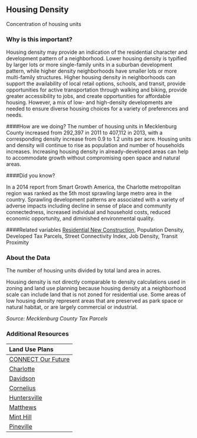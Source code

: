 ## Housing Density
Concentration of housing units

### Why is this important?
Housing density may provide an indication of the residential character and development pattern of a neighborhood. Lower housing density is typified by larger lots or more single-family units in a suburban development pattern, while higher density neighborhoods have smaller lots or more multi-family structures. Higher housing density in neighborhoods can support the availability of local retail options, schools, and transit, provide opportunities for active transportation through walking and biking, provide greater accessibility to jobs, and create opportunities for affordable housing. However, a mix of low- and high-density developments are needed to ensure diverse housing choices for a variety of preferences and needs. 

####How are we doing?
The number of housing units in Mecklenburg County increased from 292,397 in 2011 to 407,112 in 2013, with a corresponding density increase from 0.9 to 1.2 units per acre. Housing units and density will continue to rise as population and number of households increases. Increasing housing density in already-developed areas can help to accommodate growth without compromising open space and natural areas.  

####Did you know?

In a 2014 report from Smart Growth America, the Charlotte metropolitan region was ranked as the 5th most sprawling large metro area in the country. Sprawling development patterns are associated with a variety of adverse impacts including decline in sense of place and community connectedness, increased individual and household costs, reduced economic opportunity, and diminished environmental quality.  

####Related variables
<a href="javascript:void(0)" onclick="model.metricId = 'm8'">Residential New Construction</a>,
Population Density,
Developed Tax Parcels, 
Street Connectivity Index,
Job Density, 
Transit Proximity

### About the Data
The number of housing units divided by total land area in acres.

Housing density is not directly comparable to density calculations used in zoning and land use planning because housing density at a neighborhood scale can include land that is not zoned for residential use. Some areas of low housing density represent areas that are preserved as park space or natural habitat, or are largely commercial or industrial.

_Source: Mecklenburg County Tax Parcels_

### Additional Resources
| Land Use Plans |
|:-- |
|[CONNECT Our Future](http://connectourfuture.org/)
|[Charlotte](http://www.charlotteplanning.org)|
|[Davidson](http://www.ci.davidson.nc.us)|
|[Cornelius](http://www.cornelius.org/index.aspx?nid=175)|
|[Huntersville](http://www.huntersville.org/Departments/Planning.aspx)
|[Matthews](http://www.matthewsnc.com/Departments/PlanningandDevelopment.aspx)|
|[Mint Hill](http://www.minthill.com/index.aspx?nid=85)|
|[Pineville](http://www.pinevillenc.net/town-department/town-planning)|
